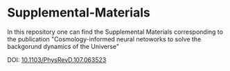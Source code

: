# Supplemental-Materials
In this repository one can find the Supplemental Materials corresponding to the publication "Cosmology-informed neural netoworks to solve the backgorund dynamics of the Universe" 

DOI: [10.1103/PhysRevD.107.063523](https://doi.org/10.1103/PhysRevD.107.063523)
